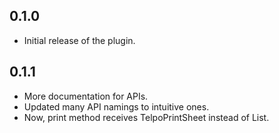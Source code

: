 ## 0.1.0

- Initial release of the plugin.

## 0.1.1

- More documentation for APIs.
- Updated many API namings to intuitive ones.
- Now, print method receives TelpoPrintSheet instead of List<PrintData>.